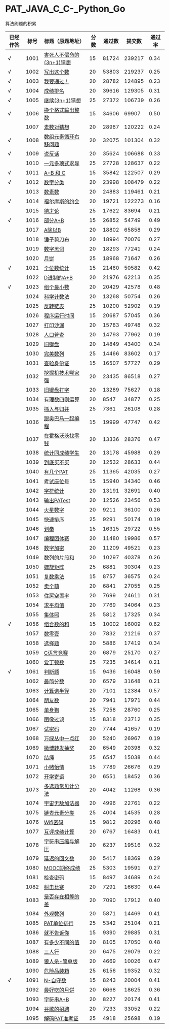 # PAT_JAVA_C_C-_Python_Go
算法刷题的积累 



| 已经作答 | 标号 | 标题（原题地址）                                             | 分数 | 通过数 | 提交数 | 通过率 |
| -------- | ---- | ------------------------------------------------------------ | ---- | ------ | ------ | ------ |
| √        | 1001 | [害死人不偿命的(3n+1)猜想](https://pintia.cn/problem-sets/994805260223102976/problems/994805325918486528) | 15   | 81724  | 239217 | 0.34   |
| √        | 1002 | [写出这个数](https://pintia.cn/problem-sets/994805260223102976/problems/994805324509200384) | 20   | 53803  | 219237 | 0.25   |
| √        | 1003 | [我要通过！](https://pintia.cn/problem-sets/994805260223102976/problems/994805323154440192) | 20   | 28782  | 124895 | 0.23   |
| √        | 1004 | [成绩排名](https://pintia.cn/problem-sets/994805260223102976/problems/994805321640296448) | 20   | 39616  | 129305 | 0.31   |
| √        | 1005 | [继续(3n+1)猜想](https://pintia.cn/problem-sets/994805260223102976/problems/994805320306507776) | 25   | 27372  | 106739 | 0.26   |
| √        | 1006 | [换个格式输出整数](https://pintia.cn/problem-sets/994805260223102976/problems/994805318855278592) | 15   | 34606  | 69907  | 0.50   |
|          | 1007 | [素数对猜想](https://pintia.cn/problem-sets/994805260223102976/problems/994805317546655744) | 20   | 28987  | 120222 | 0.24   |
| √        | 1008 | [数组元素循环右移问题](https://pintia.cn/problem-sets/994805260223102976/problems/994805316250615808) | 20   | 32075  | 101304 | 0.32   |
| √        | 1009 | [说反话](https://pintia.cn/problem-sets/994805260223102976/problems/994805314941992960) | 20   | 35624  | 106688 | 0.33   |
|          | 1010 | [一元多项式求导](https://pintia.cn/problem-sets/994805260223102976/problems/994805313708867584) | 25   | 27728  | 128637 | 0.22   |
| √        | 1011 | [A+B 和 C](https://pintia.cn/problem-sets/994805260223102976/problems/994805312417021952) | 15   | 35842  | 122507 | 0.29   |
| √        | 1012 | [数字分类](https://pintia.cn/problem-sets/994805260223102976/problems/994805311146147840) | 20   | 23998  | 108479 | 0.22   |
|          | 1013 | [数素数](https://pintia.cn/problem-sets/994805260223102976/problems/994805309963354112) | 20   | 24883  | 119461 | 0.21   |
| √        | 1014 | [福尔摩斯的约会](https://pintia.cn/problem-sets/994805260223102976/problems/994805308755394560) | 20   | 19721  | 122273 | 0.16   |
|          | 1015 | [德才论](https://pintia.cn/problem-sets/994805260223102976/problems/994805307551629312) | 25   | 17622  | 83694  | 0.21   |
| √        | 1016 | [部分A+B](https://pintia.cn/problem-sets/994805260223102976/problems/994805306310115328) | 15   | 26852  | 54749  | 0.49   |
|          | 1017 | [A除以B](https://pintia.cn/problem-sets/994805260223102976/problems/994805305181847552) | 20   | 18802  | 65858  | 0.29   |
|          | 1018 | [锤子剪刀布](https://pintia.cn/problem-sets/994805260223102976/problems/994805304020025344) | 20   | 18994  | 70076  | 0.27   |
|          | 1019 | [数字黑洞](https://pintia.cn/problem-sets/994805260223102976/problems/994805302786899968) | 20   | 18293  | 77241  | 0.24   |
|          | 1020 | [月饼](https://pintia.cn/problem-sets/994805260223102976/problems/994805301562163200) | 25   | 18968  | 71647  | 0.26   |
| √        | 1021 | [个位数统计](https://pintia.cn/problem-sets/994805260223102976/problems/994805300404535296) | 15   | 21460  | 50582  | 0.42   |
|          | 1022 | [D进制的A+B](https://pintia.cn/problem-sets/994805260223102976/problems/994805299301433344) | 20   | 21976  | 62213  | 0.35   |
| √        | 1023 | [组个最小数](https://pintia.cn/problem-sets/994805260223102976/problems/994805298269634560) | 20   | 20429  | 42578  | 0.48   |
|          | 1024 | [科学计数法](https://pintia.cn/problem-sets/994805260223102976/problems/994805297229447168) | 20   | 13268  | 50754  | 0.26   |
|          | 1025 | [反转链表](https://pintia.cn/problem-sets/994805260223102976/problems/994805296180871168) | 25   | 10200  | 52902  | 0.19   |
|          | 1026 | [程序运行时间](https://pintia.cn/problem-sets/994805260223102976/problems/994805295203598336) | 15   | 20687  | 57045  | 0.36   |
|          | 1027 | [打印沙漏](https://pintia.cn/problem-sets/994805260223102976/problems/994805294251491328) | 20   | 15783  | 49748  | 0.32   |
|          | 1028 | [人口普查](https://pintia.cn/problem-sets/994805260223102976/problems/994805293282607104) | 20   | 14793  | 77962  | 0.19   |
|          | 1029 | [旧键盘](https://pintia.cn/problem-sets/994805260223102976/problems/994805292322111488) | 20   | 14849  | 43400  | 0.34   |
|          | 1030 | [完美数列](https://pintia.cn/problem-sets/994805260223102976/problems/994805291311284224) | 25   | 14466  | 83602  | 0.17   |
|          | 1031 | [查验身份证](https://pintia.cn/problem-sets/994805260223102976/problems/994805290334011392) | 15   | 16507  | 57727  | 0.29   |
|          | 1032 | [挖掘机技术哪家强](https://pintia.cn/problem-sets/994805260223102976/problems/994805289432236032) | 20   | 23435  | 86518  | 0.27   |
|          | 1033 | [旧键盘打字](https://pintia.cn/problem-sets/994805260223102976/problems/994805288530460672) | 20   | 13289  | 75627  | 0.18   |
|          | 1034 | [有理数四则运算](https://pintia.cn/problem-sets/994805260223102976/problems/994805287624491008) | 20   | 8547   | 34877  | 0.25   |
|          | 1035 | [插入与归并](https://pintia.cn/problem-sets/994805260223102976/problems/994805286714327040) | 25   | 7361   | 26108  | 0.28   |
|          | 1036 | [跟奥巴马一起编程](https://pintia.cn/problem-sets/994805260223102976/problems/994805285812551680) | 15   | 19999  | 47747  | 0.42   |
|          | 1037 | [在霍格沃茨找零钱](https://pintia.cn/problem-sets/994805260223102976/problems/994805284923359232) | 20   | 13336  | 28376  | 0.47   |
|          | 1038 | [统计同成绩学生](https://pintia.cn/problem-sets/994805260223102976/problems/994805284092887040) | 20   | 13178  | 45988  | 0.29   |
|          | 1039 | [到底买不买](https://pintia.cn/problem-sets/994805260223102976/problems/994805283241443328) | 20   | 12532  | 28633  | 0.44   |
|          | 1040 | [有几个PAT](https://pintia.cn/problem-sets/994805260223102976/problems/994805282389999616) | 25   | 11365  | 42035  | 0.27   |
|          | 1041 | [考试座位号](https://pintia.cn/problem-sets/994805260223102976/problems/994805281567916032) | 15   | 15940  | 34340  | 0.46   |
|          | 1042 | [字符统计](https://pintia.cn/problem-sets/994805260223102976/problems/994805280817135616) | 20   | 13191  | 32691  | 0.40   |
|          | 1043 | [输出PATest](https://pintia.cn/problem-sets/994805260223102976/problems/994805280074743808) | 20   | 12526  | 23456  | 0.53   |
|          | 1044 | [火星数字](https://pintia.cn/problem-sets/994805260223102976/problems/994805279328157696) | 20   | 9211   | 36100  | 0.26   |
|          | 1045 | [快速排序](https://pintia.cn/problem-sets/994805260223102976/problems/994805278589960192) | 25   | 9291   | 50174  | 0.19   |
|          | 1046 | [划拳](https://pintia.cn/problem-sets/994805260223102976/problems/994805277847568384) | 15   | 16315  | 29722  | 0.55   |
|          | 1047 | [编程团体赛](https://pintia.cn/problem-sets/994805260223102976/problems/994805277163896832) | 20   | 11480  | 19986  | 0.57   |
|          | 1048 | [数字加密](https://pintia.cn/problem-sets/994805260223102976/problems/994805276438282240) | 20   | 11209  | 49521  | 0.23   |
|          | 1049 | [数列的片段和](https://pintia.cn/problem-sets/994805260223102976/problems/994805275792359424) | 20   | 10297  | 40378  | 0.26   |
|          | 1050 | [螺旋矩阵](https://pintia.cn/problem-sets/994805260223102976/problems/994805275146436608) | 25   | 6881   | 30304  | 0.23   |
|          | 1051 | [复数乘法](https://pintia.cn/problem-sets/994805260223102976/problems/994805274496319488) | 15   | 8757   | 36575  | 0.24   |
|          | 1052 | [卖个萌](https://pintia.cn/problem-sets/994805260223102976/problems/994805273883951104) | 20   | 6841   | 27055  | 0.25   |
|          | 1053 | [住房空置率](https://pintia.cn/problem-sets/994805260223102976/problems/994805273284165632) | 20   | 7699   | 24611  | 0.31   |
|          | 1054 | [求平均值](https://pintia.cn/problem-sets/994805260223102976/problems/994805272659214336) | 20   | 7769   | 34064  | 0.23   |
|          | 1055 | [集体照](https://pintia.cn/problem-sets/994805260223102976/problems/994805272021680128) | 25   | 5812   | 17325  | 0.34   |
| √        | 1056 | [组合数的和](https://pintia.cn/problem-sets/994805260223102976/problems/994805271455449088) | 15   | 10002  | 16009  | 0.62   |
|          | 1057 | [数零壹](https://pintia.cn/problem-sets/994805260223102976/problems/994805270914383872) | 20   | 7832   | 21216  | 0.37   |
|          | 1058 | [选择题](https://pintia.cn/problem-sets/994805260223102976/problems/994805270356541440) | 20   | 5886   | 17419  | 0.34   |
|          | 1059 | [C语言竞赛](https://pintia.cn/problem-sets/994805260223102976/problems/994805269828059136) | 20   | 6879   | 25170  | 0.27   |
|          | 1060 | [爱丁顿数](https://pintia.cn/problem-sets/994805260223102976/problems/994805269312159744) | 25   | 7235   | 34614  | 0.21   |
| √        | 1061 | [判断题](https://pintia.cn/problem-sets/994805260223102976/problems/994805268817231872) | 15   | 9436   | 16048  | 0.59   |
|          | 1062 | [最简分数](https://pintia.cn/problem-sets/994805260223102976/problems/994805268334886912) | 20   | 6579   | 31648  | 0.21   |
|          | 1063 | [计算谱半径](https://pintia.cn/problem-sets/994805260223102976/problems/994805267860930560) | 20   | 7101   | 12384  | 0.57   |
|          | 1064 | [朋友数](https://pintia.cn/problem-sets/994805260223102976/problems/994805267416334336) | 20   | 7941   | 17971  | 0.44   |
|          | 1065 | [单身狗](https://pintia.cn/problem-sets/994805260223102976/problems/994805266942377984) | 25   | 7258   | 28760  | 0.25   |
|          | 1066 | [图像过滤](https://pintia.cn/problem-sets/994805260223102976/problems/994805266514558976) | 15   | 8318   | 23712  | 0.35   |
|          | 1067 | [试密码](https://pintia.cn/problem-sets/994805260223102976/problems/994805266007048192) | 20   | 7744   | 41657  | 0.19   |
|          | 1068 | [万绿丛中一点红](https://pintia.cn/problem-sets/994805260223102976/problems/994805265579229184) | 20   | 5240   | 26967  | 0.19   |
|          | 1069 | [微博转发抽奖](https://pintia.cn/problem-sets/994805260223102976/problems/994805265159798784) | 20   | 6549   | 20398  | 0.32   |
|          | 1070 | [结绳](https://pintia.cn/problem-sets/994805260223102976/problems/994805264706813952) | 25   | 6547   | 15038  | 0.44   |
|          | 1071 | [小赌怡情](https://pintia.cn/problem-sets/994805260223102976/problems/994805264312549376) | 15   | 7789   | 26676  | 0.29   |
|          | 1072 | [开学寄语](https://pintia.cn/problem-sets/994805260223102976/problems/994805263964422144) | 20   | 6551   | 18452  | 0.36   |
|          | 1073 | [多选题常见计分法](https://pintia.cn/problem-sets/994805260223102976/problems/994805263624683520) | 20   | 4042   | 11268  | 0.36   |
|          | 1074 | [宇宙无敌加法器](https://pintia.cn/problem-sets/994805260223102976/problems/994805263297527808) | 20   | 4996   | 22761  | 0.22   |
|          | 1075 | [链表元素分类](https://pintia.cn/problem-sets/994805260223102976/problems/994805262953594880) | 25   | 4004   | 14535  | 0.28   |
|          | 1076 | [Wifi密码](https://pintia.cn/problem-sets/994805260223102976/problems/994805262622244864) | 15   | 9812   | 20296  | 0.48   |
|          | 1077 | [互评成绩计算](https://pintia.cn/problem-sets/994805260223102976/problems/994805262303477760) | 20   | 6767   | 16483  | 0.41   |
|          | 1078 | [字符串压缩与解压](https://pintia.cn/problem-sets/994805260223102976/problems/994805262018265088) | 20   | 6237   | 19516  | 0.32   |
|          | 1079 | [延迟的回文数](https://pintia.cn/problem-sets/994805260223102976/problems/994805261754023936) | 20   | 5417   | 18369  | 0.29   |
|          | 1080 | [MOOC期终成绩](https://pintia.cn/problem-sets/994805260223102976/problems/994805261493977088) | 25   | 5303   | 19591  | 0.27   |
|          | 1081 | [检查密码](https://pintia.cn/problem-sets/994805260223102976/problems/994805261217153024) | 15   | 8497   | 34689  | 0.24   |
|          | 1082 | [射击比赛](https://pintia.cn/problem-sets/994805260223102976/problems/994805260990660608) | 20   | 7291   | 16630  | 0.44   |
|          | 1083 | [是否存在相等的差](https://pintia.cn/problem-sets/994805260223102976/problems/994805260780945408) | 20   | 7090   | 17912  | 0.40   |
|          | 1084 | [外观数列](https://pintia.cn/problem-sets/994805260223102976/problems/994805260583813120) | 20   | 5871   | 14469  | 0.41   |
|          | 1085 | [PAT单位排行](https://pintia.cn/problem-sets/994805260223102976/problems/994805260353126400) | 25   | 5342   | 25104  | 0.21   |
|          | 1086 | [就不告诉你](https://pintia.cn/problem-sets/994805260223102976/problems/1038429065476579328) | 15   | 9390   | 29885  | 0.31   |
|          | 1087 | [有多少不同的值](https://pintia.cn/problem-sets/994805260223102976/problems/1038429191091781632) | 20   | 8105   | 17050  | 0.48   |
|          | 1088 | [三人行](https://pintia.cn/problem-sets/994805260223102976/problems/1038429286185074688) | 20   | 6475   | 29079  | 0.22   |
|          | 1089 | [狼人杀-简单版](https://pintia.cn/problem-sets/994805260223102976/problems/1038429385296453632) | 20   | 4669   | 10026  | 0.47   |
|          | 1090 | [危险品装箱](https://pintia.cn/problem-sets/994805260223102976/problems/1038429484026175488) | 25   | 6156   | 19352  | 0.32   |
| √        | 1091 | [N-自守数](https://pintia.cn/problem-sets/994805260223102976/problems/1071785664454127616) | 15   | 8243   | 20004  | 0.41   |
|          | 1092 | [最好吃的月饼](https://pintia.cn/problem-sets/994805260223102976/problems/1071785779399028736) | 20   | 6668   | 18625  | 0.36   |
|          | 1093 | [字符串A+B](https://pintia.cn/problem-sets/994805260223102976/problems/1071785884776722432) | 20   | 8227   | 20174  | 0.41   |
|          | 1094 | [谷歌的招聘](https://pintia.cn/problem-sets/994805260223102976/problems/1071785997033074688) | 20   | 7233   | 33052  | 0.22   |
|          | 1095 | [解码PAT准考证](https://pintia.cn/problem-sets/994805260223102976/problems/1071786104348536832) | 25   | 4918   | 25698  | 0.19   |